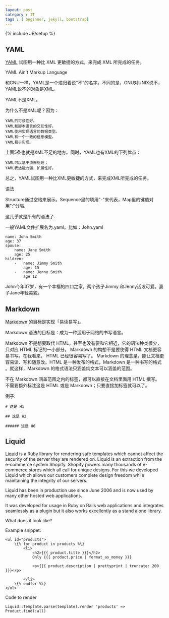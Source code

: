 ```yaml
---
layout: post
category : IT
tags : [ beginner, jekyll, bootstrap]
---
```

{% include JB/setup %}

## YAML

[YAML](http://www.ibm.com/developerworks/cn/xml/x-cn-yamlintro/) 试图用一种比 XML 更敏捷的方式，来完成 XML 所完成的任务。

YAML Ain't Markup Language

和GNU一样，YAML是一个递归着说“不”的名字。不同的是，GNU对UNIX说不，YAML说不的对象是XML。

YAML不是XML。

 
为什么不是XML呢？因为：

    YAML的可读性好。
    YAML和脚本语言的交互性好。
    YAML使用实现语言的数据类型。
    YAML有一个一致的信息模型。
    YAML易于实现。
    
上面5条也就是XML不足的地方。同时，YAML也有XML的下列优点：

    YAML可以基于流来处理；
    YAML表达能力强，扩展性好。
    
总之，YAML试图用一种比XML更敏捷的方式，来完成XML所完成的任务。

语法

Structure通过空格来展示。Sequence里的项用"-"来代表，Map里的键值对用":"分隔.

这几乎就是所有的语法了.


一般YAML文件扩展名为.yaml。比如：John.yaml

    name: John Smith
    age: 37
    spouse:
        name: Jane Smith
        age: 25
    hildren:
        -   name: Jimmy Smith
            age: 15
        -   name: Jenny Smith
            age 12
        
John今年37岁，有一个幸福的四口之家。两个孩子Jimmy 和Jenny活泼可爱。妻子Jane年轻美貌。

## Markdown

[Markdown](http://wowubuntu.com/markdown/) 的目标是实现「易读易写」。

Markdown 语法的目标是：成为一种适用于网络的书写语言。

Markdown 不是想要取代 HTML，甚至也没有要和它相近，它的语法种类很少，只对应 HTML 标记的一小部分。
Markdown 的构想不是要使得 HTML 文档更容易书写。在我看来， HTML 已经很容易写了。
Markdown 的理念是，能让文档更容易读、写和随意改。HTML 是一种发布的格式，Markdown 是一种书写的格式
。就这样，Markdown 的格式语法只涵盖纯文本可以涵盖的范围。

不在 Markdown 涵盖范围之内的标签，都可以直接在文档里面用 HTML 撰写。
不需要额外标注这是 HTML 或是 Markdown；只要直接加标签就可以了。

例子:

    # 这是 H1

    ## 这是 H2

    ###### 这是 H6


## Liquid

[Liquid](http://liquidmarkup.org/) is a Ruby library for rendering safe templates which cannot affect the security of the server they are rendered on.
Liquid is an extraction from the e-commerce system Shopify. Shopify powers many thousands of e-commerce stores which all call for unique designs. For this we developed Liquid which allows our customers complete design freedom while maintaining the integrity of our servers.

Liquid has been in production use since June 2006 and is now used by many other hosted web applications.

It was developed for usage in Ruby on Rails web applications and integrates seamlessly as a plugin but it also works excellently as a stand alone library.

What does it look like?

Example snippet:

    <ul id="products">
        \{% for product in products %\}
            <li>
                <h2>{{{ product.title }}}</h2>
                Only {{{ product.price | format_as_money }}}
                
                <p>{{{ product.description | prettyprint | truncate: 200  }}}</p>
                
            </li>
        \{% endfor %\}
    </ul>

Code to render

    Liquid::Template.parse(template).render 'products' => Product.find(:all)
